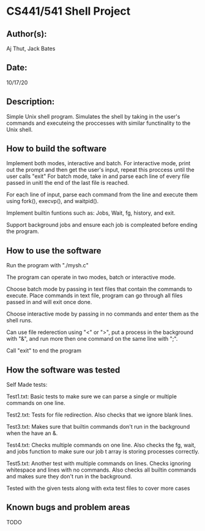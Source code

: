 # CS441/541 Shell Project

## Author(s):

Aj Thut, Jack Bates

## Date:

10/17/20


## Description:

Simple Unix shell program. Simulates the shell by taking in the user's commands and executeing the proccesses with similar functinality to the Unix shell.


## How to build the software

Implement both modes, interactive and batch.
For interactive mode, print out the prompt and then get the user's input, repeat this proccess until the user calls "exit"
For batch mode, take in and parse each line of every file passed in unitl the end of the last file is reached.

For each line of input, parse each command from the line and execute them using fork(), execvp(), and waitpid(). 

Implement builtin funtions such as: Jobs, Wait, fg, history, and exit.

Support background jobs and ensure each job is compleated before ending the program.


## How to use the software

Run the program with "./mysh.c"

The program can operate in two modes, batch or interactive mode.

Choose batch mode by passing in text files that contain the commands to execute.
Place commands in text file, program can go through all files passed in and will exit once done.

Choose interactive mode by passing in no commands and enter them as the shell runs.


Can use file rederection using "<" or ">", put a process in the background with "&", and run more then one command on the same line with ";".

Call "exit" to end the program



## How the software was tested

Self Made tests:

Test1.txt: Basic tests to make sure we can parse a single or multiple commands on one line. 

Test2.txt: Tests for file redirection. Also checks that we ignore blank lines.

Test3.txt: Makes sure that builtin commands don't run in the background when the have an &.

Test4.txt: Checks multiple commands on one line. Also checks the fg, wait, and jobs function to make sure our job t array is storing processes correctly.  

Test5.txt: Another test with multiple commands on lines. Checks ignoring whitespace and lines with no commands. Also checks all builtin commands and makes sure they don't run in the background.  


Tested with the given tests along with exta test files to cover more cases


## Known bugs and problem areas

TODO
